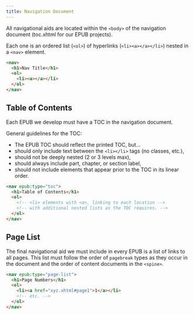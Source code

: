 ```yaml
---
title: Navigation Document
---
```


All navigational aids are located within the `<body>` of the navigation document (toc.xhtml for our EPUB projects).

Each one is an ordered list (`<ol>`) of hyperlinks (`<li><a></a></li>`) nested in a `<nav>` element.

```html
<nav>
  <h1>Nav Title</h1>
  <ol>
    <li><a></a></li>
  </ol>
</nav>
```

## Table of Contents

Each EPUB we develop must have a TOC in the navigation document.

General guidelines for the TOC:

* The EPUB TOC should reflect the printed TOC, but...
* should only include text between the `<li></li>` tags (no classes, etc.),
* should not be deeply nested (2 or 3 levels max),
* should always include part, chapter, or section label,
* should not include elements that appear prior to the TOC in its linear order.

```html
<nav epub:type="toc">
  <h1>Table of Contents</h1>
  <ol>
    <!-- <li> elements with <a>, linking to each location -->
    <!-- with additional nested lists as the TOC requires. -->
  </ol>
</nav>
```
## Page List

The final navigational aid we must include in every EPUB is a list of links to all pages. This list must follow the order of `pagebreak` types as they occur in the document and the order of content documents in the `<spine>`.

```html
<nav epub:type="page-list">
  <h1>Page Numbers</h1>
  <ol>
    <li><a href="xyz.xhtml#page1">1</a></li>
    <!-- etc. -->
  </ol>
</nav>
```